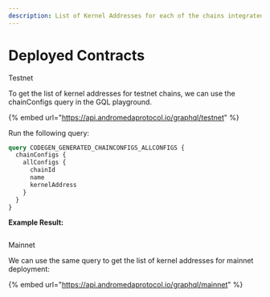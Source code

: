 ```yaml
---
description: List of Kernel Addresses for each of the chains integrated with Andromeda.
---
```


# Deployed Contracts

Testnet

To get the list of kernel addresses for testnet chains, we can use the chainConfigs query in the GQL playground.

{% embed url="https://api.andromedaprotocol.io/graphql/testnet" %}

Run the following query:

```graphql
query CODEGEN_GENERATED_CHAINCONFIGS_ALLCONFIGS {
  chainConfigs {
    allConfigs {
      chainId
      name
      kernelAddress
    }
  }
}
```

**Example Result:**

<figure><img src="../.gitbook/assets/Screenshot 2024-07-23 at 6.08.42 PM.png" alt=""><figcaption></figcaption></figure>

Mainnet

We can use the same query to get the list of kernel addresses for mainnet deployment:

{% embed url="https://api.andromedaprotocol.io/graphql/mainnet" %}
